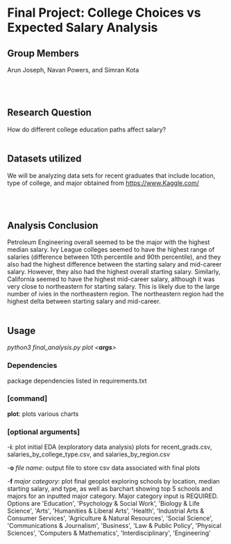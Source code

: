 # Final Project: College Choices vs Expected Salary Analysis

## Group Members
Arun Joseph, Navan Powers, and Simran Kota

<br /> <br />

## Research Question
How do different college education paths affect salary?
<br /> <br />

## Datasets utilized
We will be analyzing data sets for recent graduates that include location, type of college, and major obtained from https://www.Kaggle.com/

<br /> <br />

## Analysis Conclusion
Petroleum Engineering overall seemed to be the major with the highest median salary. Ivy League colleges seemed to have the highest range of salaries (difference between 10th percentile and 90th percentile), and they also had the highest difference between the starting salary and mid-career salary. However, they also had the highest overall starting salary. Similarly, California seemed to have the highest mid-career salary, although it was very close to northeastern for starting salary. This is likely due to the large number of ivies in the northeastern region. The northeastern region had the highest delta between starting salary and mid-career.
<br /> <br />

## Usage
*python3 final_analysis.py plot <**args**>*

### Dependencies
package dependencies listed in requirements.txt

### [command]

**plot**: plots various charts

### [optional arguments]

-**i**: plot initial EDA (exploratory data analysis) plots for recent_grads.csv, salaries_by_college_type.csv, and salaries_by_region.csv

-**o** *file name*: output file to store csv data associated with final plots

-**f** *major category*: plot final geoplot exploring schools by location, median starting salary, and type, as well as barchart showing top 5 schools and majors for an inputted major category. Major category input is REQUIRED. Options are 'Education', 'Psychology & Social Work', 'Biology & Life Science', 'Arts', 'Humanities & Liberal Arts', 'Health', 'Industrial Arts & Consumer Services', 'Agriculture & Natural Resources', 'Social Science', 'Communications & Journalism', 'Business', 'Law & Public Policy', 'Physical Sciences', 'Computers & Mathematics', 'Interdisciplinary', 'Engineering'